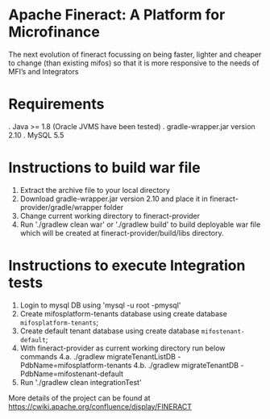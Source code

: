 Apache Fineract: A Platform for Microfinance
============

The next evolution of fineract focussing on being faster, lighter and cheaper to change (than existing mifos) so that it is more responsive to the needs of MFI’s and Integrators

Requirements
============
. Java >= 1.8 (Oracle JVMS have been tested)
. gradle-wrapper.jar version 2.10
. MySQL 5.5

Instructions to build war file
============

1. Extract the archive file to your local directory
2. Download gradle-wrapper.jar version 2.10 and place it in fineract-provider/gradle/wrapper folder
3. Change current working directory to fineract-provider
4. Run './gradlew clean war' or './gradlew build' to build deployable war file which will be created at fineract-provider/build/libs directory. 


Instructions to execute Integration tests
============
1. Login to mysql DB using 'mysql -u root -pmysql'
2. Create mifosplatform-tenants database using create database `mifosplatform-tenants`;
3. Create default tenant database using create database `mifostenant-default`;
4. With fineract-provider as current working directory run below commands
4.a. ./gradlew migrateTenantListDB -PdbName=mifosplatform-tenants
4.b. ./gradlew migrateTenantDB -PdbName=mifostenant-default
5. Run './gradlew clean integrationTest'


More details of the project can be found at https://cwiki.apache.org/confluence/display/FINERACT